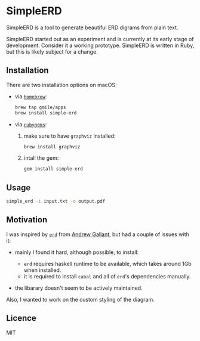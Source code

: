 # SimpleERD

SimpleERD is a tool to generate beautiful ERD digrams from plain text.

SimpleERD started out as an experiment and is currently at its early stage of development. Consider it a working prototype. SimpleERD is written in Ruby, but this is likely subject for a change.

## Installation

There are two installation options on macOS:

* via [`homebrew`](https://brew.sh):

  ```bash
  brew tap gmile/apps
  brew install simple-erd
  ```

* via [`rubygems`](https://rubygems.org):

  1. make sure to have `graphviz` installed:

      ```bash
      brew install graphviz
      ```

  2. intall the gem:

      ```bash
      gem install simple-erd
      ```

## Usage

```bash
simple_erd -i input.txt -o output.pdf
```

## Motivation

I was inspired by [`erd`](https://github.com/BurntSushi/erd) from [Andrew Gallant](https://github.com/BurntSushi), but had a couple of issues with it:

* mainly I found it hard, although possible, to install:

  * `erd` requires haskell runtime to be available, which takes around 1Gb when installed.
  * it is required to install `cabal` and all of `erd`'s dependencies manually.

* the libarary doesn't seem to be actively maintained.

Also, I wanted to work on the custom styling of the diagram.

## Licence

MIT
